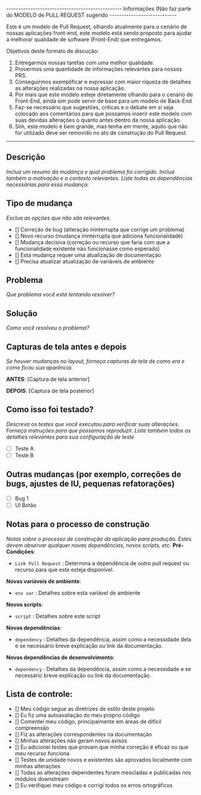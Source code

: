 
------------------------------------------------ Informações (Não faz parte do MODELO de PULL REQUEST sugerido ----------------------------

Este é um modelo de Pull Request, olhando atualmente para o cenário de nossas aplicações front-end, este modelo está sendo proposto para ajudar
a melhorar qualidade de software (Front-End) que entregamos.

Objetivos deste formato de discução:

1) Entregarmos nossas tarefas com uma melhor qualidade.
2) Provermos uma quantidade de informações relevantes para nossos PRS.
3) Conseguirmos exemplificar e expressar com maior riqueza de detalhes as alterações realizadas na nossa aplicação.
4) Por mais que este modelo esteje diretamente olhando para o cenário de Front-End, ainda sim pode servir de base para um modelo de Back-End
5) Faz-se necessário que sugestões, críticas e o debate em si seja colocado aos comentários para que possamos inserir este modelo com suas devidas alterações o quanto antes dentro da nossa aplicação.
6) Sim, este modelo é bem grande, mas tenha em mente, aquilo que não for utilizado deve ser removido no ato de construção do Pull Request.

---
## Descrição
*Inclua um resumo da mudança e qual problema foi corrigido. Inclua também a motivação e o contexto relevantes. Liste todas as dependências necessárias para essa mudança.*

##   Tipo de mudança
*Exclua as opções que não são relevantes.*
- [] Correção de bug (alteração ininterrupta que corrige um problema)
- [] Novo recurso (mudança ininterrupta que adiciona funcionalidade)
- [] Mudança decisiva (correção ou recurso que faria com que a funcionalidade existente não funcionasse como esperado)
- [] Esta mudança requer uma atualização de documentação
- [] Precisa atualizar atualização de variáveis de ambiente

## Problema
*Que problema você está tentando resolver?*

## Solução
*Como você resolveu o problema?*

##   Capturas de tela antes e depois
*Se houver mudanças no layout, forneça capturas de tela de como era e como ficou sua aparência.*

**ANTES**:
[Captura de tela anterior]

**DEPOIS**:
[Captura de tela posterior]

## Como isso foi testado?

*Descreva os testes que você executou para verificar suas alterações. Forneça instruções para que possamos reproduzir. Liste também todos os detalhes relevantes para sua configuração de teste*

- [ ] Teste A
- [ ] Teste B

## Outras mudanças (por exemplo, correções de bugs, ajustes de IU, pequenas refatorações)

- [ ] Bug 1
- [ ] UI Botão 

## Notas para o processo de construção

*Notas sobre o processo de construção da aplicação para produção. Estes devem observar qualquer novas dependências, novos scripts, etc.*
**Pré-Condições**:
- `Link Pull Request` : Determina a dependência de outro pull request ou recurso para que este esteja disponível.

**Novas variáveis ​​de ambiente**:

- `env var` : Detalhes sobre esta variável de ambiente

**Novos scripts**:

- `script` : Detalhes sobre este script

**Novas dependências**:

- `dependency` : Detalhes da dependência, assim como a necessidade dela e se necessário breve explicação ou link da documentação.

**Novas dependências de desenvolvimento**:

- `dependency` : Detalhes da dependência, assim como a necessidade e se necessário breve explicação ou link da documentação.

## Lista de controle:

- [] Meu código segue as diretrizes de estilo deste projeto
- [] Eu fiz uma autoavaliação do meu próprio código
- [] Comentei meu código, principalmente em áreas de difícil compreensão
- [] Fiz as alterações correspondentes na documentação
- [] Minhas alterações não geram novos avisos
- [] Eu adicionei testes que provam que minha correção é eficaz ou que meu recurso funciona
- [] Testes de unidade novos e existentes são aprovados localmente com minhas alterações
- [] Todas as alterações dependentes foram mescladas e publicadas nos módulos downstream
- [] Eu verifiquei meu código e corrigi todos os erros ortográficos
